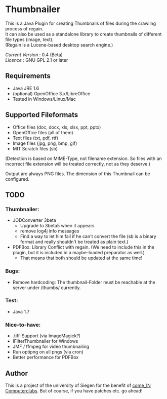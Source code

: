 Thumbnailer
===========

This is a Java Plugin for creating Thumbnails of files during the crawling process of regain.<br>
It can also be used as a standalone library to create thumbnails of different file types (image, text).<br>
(Regain is a Lucene-based desktop search engine.)

*Current Version* : 0.4 (Beta)<br>
*Licence* : GNU GPL 2.1 or later

Requirements
------------

* Java JRE 1.6
* (optional) OpenOffice 3.x/LibreOffice
* Tested in Windows/Linux/Mac

Supported Fileformats
---------------------

* Office files (doc, docx, xls, xlsx, ppt, pptx)
* OpenOffice files (all of them)
* Text files (txt, pdf, rtf)
* Image files (jpg, png, bmp, gif)
* MIT Scratch files (sb)

(Detection is based on MIME-Type, not filename extension. So files with an incorrect file extension will be treated correctly, not as they deserve.) 

Output are always PNG files. The dimension of this Thumbnail can be configured.

TODO
----

### Thumbnailer:
* JODConverter 3beta
  * Upgrade to 3beta5 when it appears
  * remove log4j info messages
  * Find a way to let him fail if he can't convert the file (sb is a binary format and really shouldn't be treated as plain text.)
* PDFBox: Library Conflict with regain. (We need to include this in the plugin, but it is included in a maybe-loaded preparator as well.)
  * That means that both should be updated at the same time!

### Bugs:
* Remove hardcoding: The thumbnail-Folder must be reachable at the server under /thumbs/ currently. 

### Test: 

* Java 1.7

### Nice-to-have:

* .tiff-Support (via ImageMagick?)
* IFilterThumbnailer for Windows
* JMF / ffmpeg for video thumbnailing
* Run optipng on all pngs (via cron)
* Better performance for PDFBox

Author
------

This is a project of the university of Siegen for the benefit of [come_IN Computerclubs](http://www.computerclub-comein.de). But of course, if you have patches etc. go ahead!
